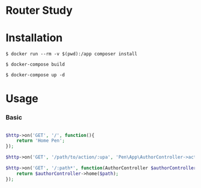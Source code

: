 # Router Study

# Installation

`$ docker run --rm -v $(pwd):/app composer install`

`$ docker-compose build`

`$ docker-compose up -d`

# Usage

### Basic

```php

$http->on('GET', '/', function(){
    return 'Home Pen';
});

$http->on('GET', '/path/to/action/:upa', 'Pen\App\AuthorController->action', ['labels' => false]);

$http->on('GET', '/:path*', function(AuthorController $authorController, $path) {
    return $authorController->home($path);
});

```
